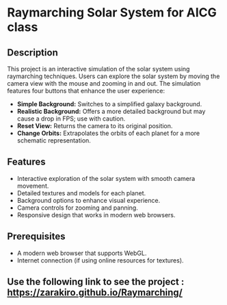 # Raymarching Solar System for AICG class

## Description
This project is an interactive simulation of the solar system using raymarching techniques. Users can explore the solar system by moving the camera view with the mouse and zooming in and out. The simulation features four buttons that enhance the user experience:

- **Simple Background:** Switches to a simplified galaxy background.
- **Realistic Background:** Offers a more detailed background but may cause a drop in FPS; use with caution.
- **Reset View:** Returns the camera to its original position.
- **Change Orbits:** Extrapolates the orbits of each planet for a more schematic representation.

## Features
- Interactive exploration of the solar system with smooth camera movement.
- Detailed textures and models for each planet.
- Background options to enhance visual experience.
- Camera controls for zooming and panning.
- Responsive design that works in modern web browsers.

## Prerequisites
- A modern web browser that supports WebGL.
- Internet connection (if using online resources for textures).

## Use the following link to see the project : https://zarakiro.github.io/Raymarching/
